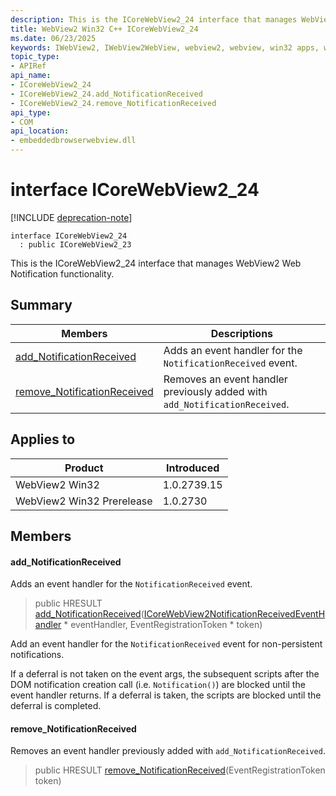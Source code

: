 ```yaml
---
description: This is the ICoreWebView2_24 interface that manages WebView2 Web Notification functionality.
title: WebView2 Win32 C++ ICoreWebView2_24
ms.date: 06/23/2025
keywords: IWebView2, IWebView2WebView, webview2, webview, win32 apps, win32, edge, ICoreWebView2, ICoreWebView2Controller, browser control, edge html, ICoreWebView2_24
topic_type: 
- APIRef
api_name:
- ICoreWebView2_24
- ICoreWebView2_24.add_NotificationReceived
- ICoreWebView2_24.remove_NotificationReceived
api_type:
- COM
api_location:
- embeddedbrowserwebview.dll
---
```


# interface ICoreWebView2_24

[!INCLUDE [deprecation-note](../includes/deprecation-note.md)]

```
interface ICoreWebView2_24
  : public ICoreWebView2_23
```

This is the ICoreWebView2_24 interface that manages WebView2 Web Notification functionality.

## Summary

 Members                        | Descriptions
--------------------------------|---------------------------------------------
[add_NotificationReceived](#add_notificationreceived) | Adds an event handler for the `NotificationReceived` event.
[remove_NotificationReceived](#remove_notificationreceived) | Removes an event handler previously added with `add_NotificationReceived`.

## Applies to

Product                         | Introduced
--------------------------------|---------------------------------------------
WebView2 Win32            |    1.0.2739.15
WebView2 Win32 Prerelease |    1.0.2730

## Members

#### add_NotificationReceived

Adds an event handler for the `NotificationReceived` event.

> public HRESULT [add_NotificationReceived](#add_notificationreceived)([ICoreWebView2NotificationReceivedEventHandler](icorewebview2notificationreceivedeventhandler.md#icorewebview2notificationreceivedeventhandler) * eventHandler, EventRegistrationToken * token)

Add an event handler for the `NotificationReceived` event for non-persistent notifications.

If a deferral is not taken on the event args, the subsequent scripts after the DOM notification creation call (i.e. `Notification()`) are blocked until the event handler returns. If a deferral is taken, the scripts are blocked until the deferral is completed.

#### remove_NotificationReceived

Removes an event handler previously added with `add_NotificationReceived`.

> public HRESULT [remove_NotificationReceived](#remove_notificationreceived)(EventRegistrationToken token)

